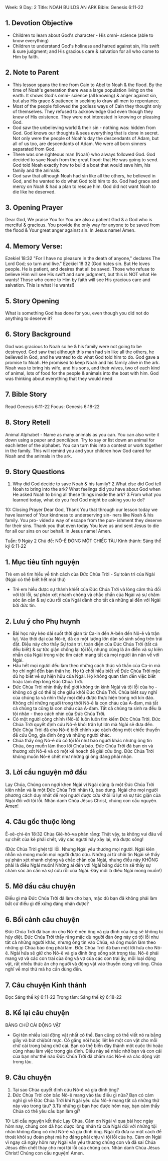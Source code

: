 Week: 9
Day: 2
Title: NOAH BUILDS AN ARK
Bible: Genesis 6:11-22
## 1. Devotion Objective
- Children to learn about God's character - His omni- science (able to know everything)
- Children to understand God's holiness and hatred against sin, His swift & sure judgment; and His gracious care & salvation for all who come to Him by faith.

## 2. Note to Parent
- This lesson spans the time from Cain to Abel to Noah & the flood. By the time of Noah's generation there was a large population living on the earth. It shows God's omni- science (all knowing) & anger against sin, but also His grace & patience in seeking to draw all men to repentance.
- Most of the people followed the godless ways of Cain they thought only of themselves. They refused to acknowledge God even though they knew of His existence. They were not interested in knowing or pleasing God.
- God saw the unbelieving world & their sin - nothing was: hidden from God. God knows our thoughts & sees everything that is done in secret. Not only were the people of Noah's day the descendants of Adam, but all of us too, are descendants of Adam. We were all born sinners separated from God.
- There was one righteous man (Noah) who always followed God. God decided to save Noah from the great flood: that He was going to send. God told Noah exactly how to build a boat that would save him, his family and the animals.
- God saw that although Noah had sin like all the others, he believed in God, and he wanted to do what God told him to do. God had grace and mercy on Noah & had a plan to rescue him. God did not want Noah to die like he deserved.

## 3. Opening Prayer
 Dear God, We praise You for You are also a patient God & a God who is merciful & gracious. You provide the only way for anyone to be saved from the flood & Your great anger against sin. In Jesus name! Amen.

## 4. Memory Verse:
Ezekiel 18:32 "For I have no pleasure in the death of anyone," declares The Lord God; so turn and live." Ezekiel 18:32 (God hates sin. But He loves people. He is patient, and desires that all be saved. Those who refuse to believe Him will see His swift and sure judgment, but this is NOT what He wants! Those who come to Him by faith will see His gracious care and salvation. This is what He wants!)

## 5. Story Opening
What is something God has done for you, even though you did not do anything to deserve it?


## 6. Story Background
God was gracious to Noah so he & his family were not going to be destroyed. God saw that although this man had sin like all the others, he believed in God, and he wanted to do what God told him to do. God gave a promise to Noah. He promised to keep Noah and his family alive in the ark. Noah was to bring his wife, and his sons, and their wives, two of each kind of animal, lots of food for the people & animals into the boat with him. God was thinking about everything that they would need

## 7. Bible Story
Read Genesis 6:11-22
Focus: Genesis 6:18-22

## 8. Story Retell
Animal Alphabet - Name as many animals as you can. You can also write it down using a paper and pencil/pen. Try to say or list down an animal for each letter of the alphabet. You can turn this into a contest or work together in the family. This will remind you and your children how God cared for Noah and the animals in the ark.

## 9. Story Questions
1. Why did God decide to save Noah & his family? 2.What else did God tell Noah to bring into the ark? What feelings did you have about God when He asked Noah to bring all these things inside the ark? 3.From what you learned today, what do you feel God might be asking you to do?

10: Closing Prayer
Dear God, Thank You that through our lesson today we have learned of Your kindness to underserving sin- ners like Noah & his family. You pro- vided a way of escape from the pun- ishment they deserve for their sins. Thank you that even today You love us and sent Jesus to die for all our sins on our behalf. In Jesus name! Amen.

Tuần: 9
Ngày 2
Chủ đề: NÔ-Ê ĐÓNG MỘT CHIẾC TÀU
Kinh thánh: Sáng thế ký 6:11-22

## 1. Mục tiêu tĩnh nguyện
Trẻ em sẽ tìm hiểu về tính cách của Đức Chúa Trời - Sự toàn tri của Ngài (Ngài có thể biết hết mọi thứ)
- Trẻ em hiểu được sự thánh khiết của Đức Chúa Trời và lòng căm thù đối với tội lỗi, sự phán xét nhanh chóng và chắc chắn của Ngài và sự chăm sóc ân cần & sự cứu rỗi của Ngài dành cho tất cả những ai đến với Ngài bởi đức tin.

## 2. Lưu ý cho Phụ huynh
- Bài học này kéo dài suốt thời gian từ Ca-in đến A-bên đến Nô-ê và trận lụt. Vào thời đại của Nô-ê, đã có một lượng lớn dân số sinh sống trên trái đất. Điều này cho thấy Sự toàn tri, toàn diện của Đức Chúa Trời (tất cả đều biết) & sự tức giận chống lại tội lỗi, nhưng cũng là ân điển và sự kiên nhẫn của Ngài trong việc tìm cách mang tất cả mọi người ăn năn về với Ngài.
- Hầu hết mọi người đều làm theo những cách thức vô thần của Ca-in mà họ chỉ nghĩ đến bản thân họ. Họ từ chối hiểu biết về Đức Chúa Trời mặc dù họ biết về sự hiện hữu của Ngài. Họ không quan tâm đến việc biết hoặc làm đẹp lòng Đức Chúa Trời.
- Đức Chúa Trời nhìn thấy thế giới không tin kính Ngài và tội lỗi của họ - không có gì có thể bị che giấu khỏi Đức Chúa Trời. Chúa biết suy nghĩ của chúng ta và nhìn thấy mọi điều được thực hiện trong nơi kín đáo. Không chỉ những người trong thời Nô-ê là con cháu của A-đam, mà tất cả chúng ta cũng là con cháu của A-đam. Tất cả chúng ta sinh ra đều là tội nhân - theo cách nhìn của Đức Chúa Trời.
- Có một người công chính (Nô-ê) luôn luôn tìm kiếm Đức Chúa Trời. Đức Chúa Trời quyết định cứu Nô-ê khỏi trận lụt lớn mà Ngài sẽ đưa đến. Đức Chúa Trời đã cho Nô-ê biết chính xác cách đóng một chiếc thuyền để cứu Ông, gia đình ông và những người khác.
- Chúa thấy ông Nô-ê dù có tội lỗi như bao người khác nhưng ông tin Chúa, ông muốn làm theo lời Chúa bảo. Đức Chúa Trời đã ban ơn và thương xót Nô-ê và có một kế hoạch để giải cứu ông. Đức Chúa Trời không muốn Nô-ê chết như những gì ông đáng phải nhận.

## 3. Lời cầu nguyện mở đầu
 Lạy Chúa, Chúng con ngợi khen Ngài vì Ngài cũng là một Đức Chúa Trời kiên nhẫn và là một Đức Chúa Trời nhân từ, bao dung. Ngài cho mọi người phương cách duy nhất để mọi người được cứu khỏi lũ lụt và sự tức giận của Ngài đối với tội lỗi. Nhân danh Chúa Jêsus Christ, chúng con cầu nguyện. Amen!

## 4. Câu gốc thuộc lòng
Ê-xê-chi-ên 18:32
Chúa Giê-hô-va phán rằng: Thật vậy, ta không vui đâu về sự chết của kẻ phải chết, vậy các ngươi hãy xây lại, mà được sống!

(Đức Chúa Trời ghét tội lỗi. Nhưng Ngài yêu thương mọi người. Ngài kiên nhẫn và mong muốn mọi người được cứu. Những ai từ chối tin Ngài sẽ thấy sự phán xét nhanh chóng và chắc chắn của Ngài, nhưng điều này KHÔNG phải là điều Ngài muốn! Những ai đến với Ngài bằng đức tin sẽ thấy sự chăm sóc ân cần và sự cứu rỗi của Ngài. Đây mới là điều Ngài mong muốn!)

## 5. Mở đầu câu chuyện
Điều gì mà Đức Chúa Trời đã làm cho bạn, mặc dù bạn đã không phải làm bất cứ điều gì để xứng đáng nhận được?


## 6. Bối cảnh câu chuyện
Đức Chúa Trời đã ban ơn cho Nô-ê nên ông và gia đình của ông sẽ không bị hủy diệt. Đức Chúa Trời thấy rằng mặc dù người đàn ông này có tội lỗi như tất cả những người khác, nhưng ông tin vào Chúa, và ông muốn làm theo những gì Chúa bảo ông phải làm. Đức Chúa Trời đã ban một lời hứa cho Nô-ê. Ngài hứa sẽ giữ cho Nô-ê và gia đình ông sống sót trong tàu. Nô-ê phải mang vợ và các con trai của ông và vợ của các con trai ấy, mỗi loại động vật, rất nhiều thức ăn cho người và động vật vào thuyền cùng với ông. Chúa nghĩ về mọi thứ mà họ cần dùng đến.

## 7. Câu chuyện Kinh thánh
Đọc Sáng thế ký 6:11-22
Trọng tâm: Sáng thế ký 6:18-22

## 8. Kể lại câu chuyện
BẢNG CHỮ CÁI ĐỘNG VẬT
- Gọi tên nhiều loài động vật nhất có thể. Bạn cũng có thể viết nó ra bằng giấy và bút chì/bút mực. Cố gắng nói hoặc liệt kê một con vật cho mỗi chữ cái trong bảng chữ cái. Bạn có thể biến đây thành một cuộc thi hoặc cùng nhau làm việc trong gia đình. Điều này sẽ nhắc nhở bạn và con cái của bạn như thế nào Đức Chúa Trời đã chăm sóc Nô-ê và các động vật trong tàu.

## 9. Câu chuyện
1. Tại sao Chúa quyết định cứu Nô-ê và gia đình ông?
2. Đức Chúa Trời còn bảo Nô-ê mang vào tàu điều gì nữa?
Bạn có cảm nghĩ gì về Đức Chúa Trời khi Ngài yêu cầu Nô-ê mang tất cả những thứ này vào trong tàu?
3.Từ những gì bạn học được hôm nay, bạn cảm thấy Chúa có thể yêu cầu bạn làm gì?

10: Lời cầu nguyện kết thúc
Lạy Chúa, Cảm ơn Ngài vì qua bài học ngày hôm nay, chúng con đã học được lòng nhân từ của Ngài đối với những tội nhân không đáng có như Nô-ê và gia đình ông. Ngài đã đưa ra một cách để thoát khỏi sự đoán phạt mà họ đáng phải chịu vì tội lỗi của họ. Cảm ơn Ngài vì ngay cả ngày hôm nay Ngài vẫn yêu thương chúng con và đã sai Chúa Jêsus đến chết thay cho mọi tội lỗi của chúng con.  Nhân danh Chúa Jêsus Christ! Chúng con cầu nguyện! Amen.